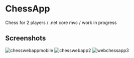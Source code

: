 # ChessApp
Chess for 2 players / .net core mvc / work in progress

## Screenshots
![chesswebappmobile](https://user-images.githubusercontent.com/54916175/148849676-62612798-d8cc-497a-aa7a-90cfeea74a96.PNG)
![chesswebapp2](https://user-images.githubusercontent.com/54916175/148849628-83d5633b-27af-4edf-ad3d-dbb9228e05ad.PNG)
![webchessapp3](https://user-images.githubusercontent.com/54916175/148850124-1a62ee60-56a0-4cd0-98b0-4fbabadeaf14.PNG)
